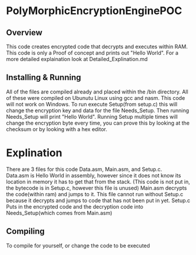 # PolyMorphicEncryptionEnginePOC
## Overview
This code creates encrypted code that decrypts and executes within RAM. This code is only a Proof of concept and prints out "Hello World".
For a more detailed explaination look at Detailed_Explination.md
## Installing & Running
 All of the files are compiled already and placed within the /bin directory. All of these were compiled on Ubunutu Linux using gcc and nasm.
 This code will not work on Windows.
 To run execute Setup(from setup.c) this will change the encryption key and data for the file Needs_Setup. Then running Needs_Setup will print "Hello World".
 Running Setup multiple times will change the encryption byte every time, you can prove this by looking at the checksum or by looking with a hex editor.  

 # Explination

  There are 3 files for this code Data.asm, Main.asm, and Setup.c.  
  Data.asm is Hello World in assembly, however since it does not know its location in memory it has to get that from the stack. (This code is not put in, the bytecode is in Setup.c, however this file is unused)
  Main.asm decrypts the code(within ram) and jumps to it.  This file cannot run without Setup.c because it decrypts and jumps to code that has not been put in yet.
  Setup.c Puts in the encrypted code and the decryption code into Needs_Setup(which comes from Main.asm)
  
 ## Compiling
  
  To compile for yourself, or change the code to be executed 
